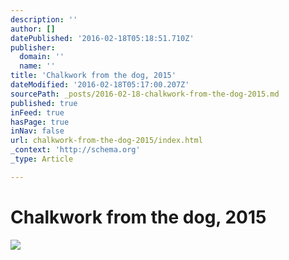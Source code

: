 ```yaml
---
description: ''
author: []
datePublished: '2016-02-18T05:18:51.710Z'
publisher:
  domain: ''
  name: ''
title: 'Chalkwork from the dog, 2015'
dateModified: '2016-02-18T05:17:00.207Z'
sourcePath: _posts/2016-02-18-chalkwork-from-the-dog-2015.md
published: true
inFeed: true
hasPage: true
inNav: false
url: chalkwork-from-the-dog-2015/index.html
_context: 'http://schema.org'
_type: Article

---
```

# Chalkwork from the dog, 2015
![](https://the-grid-user-content.s3-us-west-2.amazonaws.com/a6450ef6-f01a-4c78-8f94-4e9f9e6df5f1.png)